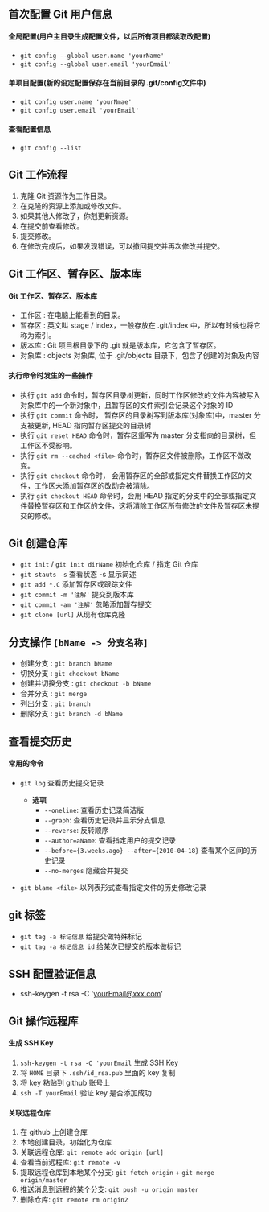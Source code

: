 ## 首次配置 Git 用户信息

#### 全局配置(用户主目录生成配置文件，以后所有项目都读取改配置)
- `git config --global user.name 'yourName'`
- `git config --global user.email 'yourEmail'`

#### 单项目配置(新的设定配置保存在当前目录的 .git/config文件中)
- `git config user.name 'yourNmae'`
- `git config user.email 'yourEmail'`

#### 查看配置信息
- `git config --list`

## Git 工作流程
1. 克隆 Git 资源作为工作目录。
2. 在克隆的资源上添加或修改文件。
3. 如果其他人修改了，你剋更新资源。
4. 在提交前查看修改。
5. 提交修改。
6. 在修改完成后，如果发现错误，可以撤回提交并再次修改并提交。

## Git 工作区、暂存区、版本库

#### Git 工作区、暂存区、版本库
- 工作区 : 在电脑上能看到的目录。
- 暂存区 : 英文叫 stage / index，一般存放在 .git/index 中，所以有时候也将它称为索引。
- 版本库 : Git 项目根目录下的 .git 就是版本库，它包含了暂存区。
- 对象库 : objects 对象库, 位于 .git/objects 目录下，包含了创建的对象及内容

#### 执行命令时发生的一些操作
- 执行 `git add` 命令时，暂存区目录树更新，同时工作区修改的文件内容被写入对象库中的一个新对象中，且暂存区的文件索引会记录这个对象的 ID
- 执行 `git commit` 命令时， 暂存区的目录树写到版本库(对象库)中，master 分支被更新, HEAD 指向暂存区提交的目录树
- 执行 `git reset HEAD` 命令时，暂存区重写为 master 分支指向的目录树，但工作区不受影响。
- 执行 `git rm --cached <file>` 命令时，暂存区文件被删除，工作区不做改变。
- 执行 `git checkout` 命令时， 会用暂存区的全部或指定文件替换工作区的文件，工作区未添加暂存区的改动会被清除。
- 执行 `git checkout HEAD` 命令时，会用 HEAD 指定的分支中的全部或指定文件替换暂存区和工作区的文件，这将清除工作区所有修改的文件及暂存区未提交的修改。

## Git 创建仓库
- `git init` / `git init dirName` 初始化仓库 / 指定 Git 仓库
- `git stauts -s` 查看状态 -s 显示简述
- `git add *.C` 添加暂存区或跟踪文件
- `git commit -m '注解'` 提交到版本库
- `git commit -am '注解'` 忽略添加暂存提交
- `git clone [url]` 从现有仓库克隆

## 分支操作 `[bName -> 分支名称]`
- 创建分支 : `git branch bName`
- 切换分支 : `git checkout bName`
- 创建并切换分支 : `git checkout -b bName`
- 合并分支 : `git merge`
- 列出分支 : `git branch`
- 删除分支 : `git branch -d bName`

## 查看提交历史
#### 常用的命令
- `git log` 查看历史提交记录
  - **选项**
    - `--oneline`: 查看历史记录简洁版
    - `--graph`: 查看历史记录并显示分支信息
    - `--reverse`: 反转顺序
    - `--author=aName`: 查看指定用户的提交记录
    - `--before={3.weeks.ago} --after={2010-04-18}` 查看某个区间的历史记录
    - `--no-merges` 隐藏合并提交

- `git blame <file>` 以列表形式查看指定文件的历史修改记录

## git 标签
- `git tag -a 标记信息` 给提交做特殊标记
- `git tag -a 标记信息 id` 给某次已提交的版本做标记 

## SSH 配置验证信息
- ssh-keygen -t rsa -C 'yourEmail@xxx.com'

## Git 操作远程库
#### 生成 SSH Key
1. `ssh-keygen -t rsa -C 'yourEmail` 生成 SSH Key
2. 将 `HOME` 目录下 `.ssh/id_rsa.pub` 里面的 key 复制
3. 将 key 粘贴到 github 账号上
4. `ssh -T yourEmail` 验证 key 是否添加成功

#### 关联远程仓库
1. 在 github 上创建仓库
2. 本地创建目录，初始化为仓库
3. 关联远程仓库: `git remote add origin [url]`
4. 查看当前远程库: `git remote -v`
5. 提取远程仓库到本地某个分支: `git fetch origin` + `git merge origin/master`
6. 推送消息到远程的某个分支: `git push -u origin master`
7. 删除仓库: `git remote rm origin2`
